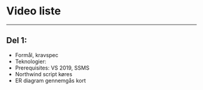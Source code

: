 # Video liste
___
## Del 1: 
* Formål, kravspec
* Teknologier:
* Prerequisites: VS 2019, SSMS
* Northwind script køres
* ER diagram gennemgås kort
